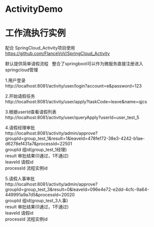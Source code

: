 # ActivityDemo

# 工作流执行实例
配合 SpringCloud_Activity项目使用 https://github.com/FlanceVoV/SpringCloud_Activity  

默认提供简单请假流程  
整合了springboot可以作为微服务直接注册进入springcloud管理

1.用户登录  
http://localhost:8081/activity/user/login?account=e&password=123  

2.开始请假任务  
http://localhost:8081/activity/user/apply?taskCode=leave&name=qjcs  

3.根据userId查看请假列表  
http://localhost:8081/activity/user/queryApply?userId=user_test_5  

4.请假经理审批  
http://localhost:8081/activity/admin/approve?groupId=group_test_1&result=1&leaveId=478fef72-38e3-4242-b1ae-d6278ef431a7&processId=22501  
groupId     组id(group_test_1经理)  
result      审批结果(0通过，1不通过)  
leaveId     请假id  
processId   流程实例id  

5.请假人事审批  
http://localhost:8081/activity/admin/approve?groupId=group_test_3&result=0&leaveId=096e4e72-e2dd-4cfc-9a64-449991a9a7d5&processId=20020  
groupId     组id(group_test_3人事)  
result      审批结果(0通过，1不通过)  
leaveId     请假id  
processId   流程实例id  

